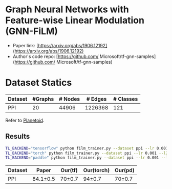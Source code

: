 # Graph Neural Networks with Feature-wise Linear Modulation (GNN-FiLM)

- Paper link: [https://arxiv.org/abs/1906.12192](https://arxiv.org/abs/1906.12192)
- Author's code repo: [https://github.com/ Microsoft/tf-gnn-samples](https://github.com/ Microsoft/tf-gnn-samples)

# Dataset Statics

| Dataset | #Graphs | # Nodes | # Edges | # Classes |
|---------|---------|---------|---------|-----------|
| PPI     | 20      | 44906   | 1226368 | 121       |

Refer to [Planetoid](https://gammagl.readthedocs.io/en/latest/api/gammagl.datasets.html#gammagl.datasets.Planetoid).

Results
-------

```bash
TL_BACKEND="tensorflow" python film_trainer.py --dataset ppi --lr 0.001 --l2_coef 5e-4 --drop_rate 0.1 --hidden_dim 160  --num_layers 4
TL_BACKEND="torch" python film_trainer.py --dataset ppi --lr 0.001 --l2_coef 5e-4 --drop_rate 0.1 --hidden_dim 160 --num_layers 4
TL_BACKEND="paddle" python film_trainer.py --dataset ppi --lr 0.001 --l2_coef 5e-4 --drop_rate 0.1 --hidden_dim 160 --num_layers 4
```

| Dataset | Paper    | Our(tf) | Our(torch) | Our(pd) |
|---------|----------|---------|------------|--------|
| PPI     | 84.1±0.5 | 70±0.7  | 94±0.7     | 70±0.7 |

